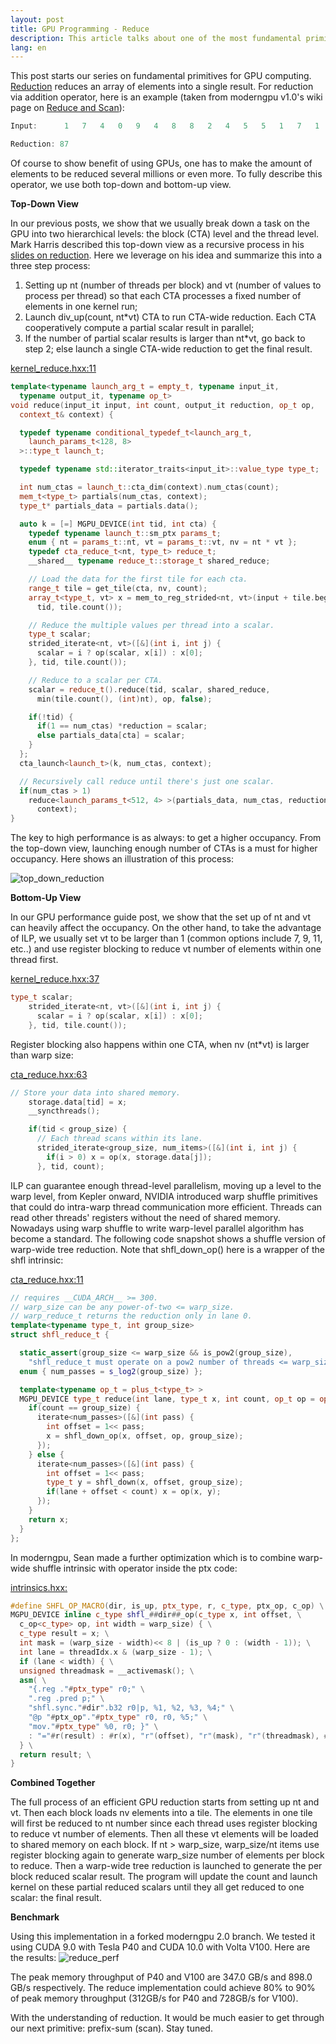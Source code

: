 ```yaml
---
layout: post
title: GPU Programming - Reduce
description: This article talks about one of the most fundamental primitives for GPU computing---Reduce.
lang: en
---
```


This post starts our series on fundamental primitives for GPU computing. [Reduction](https://en.wikipedia.org/wiki/Reduction_Operator) reduces an array of elements into a single result. For reduction via addition operator, here is an example (taken from moderngpu v1.0's wiki page on [Reduce and Scan](https://moderngpu.github.io/scan.html)):
```C++
Input:      1   7   4   0   9   4   8   8   2   4   5   5   1   7   1   1   5   2   7   6

Reduction: 87
```

Of course to show benefit of using GPUs, one has to make the amount of elements to be reduced several millions or even more. To fully describe this operator, we use both top-down and bottom-up view.

__Top-Down View__

In our previous posts, we show that we usually break down a task on the GPU into two hierarchical levels: the block (CTA) level and the thread level. Mark Harris described this top-down view as a recursive process in his [slides on reduction](https://developer.download.nvidia.cn/assets/cuda/files/reduction.pdf). Here we leverage on his idea and summarize this into a three step process:
1. Setting up nt (number of threads per block) and vt (number of values to process per thread) so that each CTA processes a fixed number of elements in one kernel run;
2. Launch div_up(count, nt*vt) CTA to run CTA-wide reduction. Each CTA cooperatively compute a partial scalar result in parallel;
3. If the number of partial scalar results is larger than nt*vt, go back to step 2; else launch a single CTA-wide reduction to get the final result.

[kernel_reduce.hxx:11](https://github.com/yzhwang/moderngpu/blob/master/src/moderngpu/kernel_reduce.hxx#L11)
```C++
template<typename launch_arg_t = empty_t, typename input_it,
  typename output_it, typename op_t>
void reduce(input_it input, int count, output_it reduction, op_t op,
  context_t& context) {

  typedef typename conditional_typedef_t<launch_arg_t,
    launch_params_t<128, 8>
  >::type_t launch_t;

  typedef typename std::iterator_traits<input_it>::value_type type_t;

  int num_ctas = launch_t::cta_dim(context).num_ctas(count);
  mem_t<type_t> partials(num_ctas, context);
  type_t* partials_data = partials.data();

  auto k = [=] MGPU_DEVICE(int tid, int cta) {
    typedef typename launch_t::sm_ptx params_t;
    enum { nt = params_t::nt, vt = params_t::vt, nv = nt * vt };
    typedef cta_reduce_t<nt, type_t> reduce_t;
    __shared__ typename reduce_t::storage_t shared_reduce;

    // Load the data for the first tile for each cta.
    range_t tile = get_tile(cta, nv, count);
    array_t<type_t, vt> x = mem_to_reg_strided<nt, vt>(input + tile.begin,
      tid, tile.count());

    // Reduce the multiple values per thread into a scalar.
    type_t scalar;
    strided_iterate<nt, vt>([&](int i, int j) {
      scalar = i ? op(scalar, x[i]) : x[0];
    }, tid, tile.count());

    // Reduce to a scalar per CTA.
    scalar = reduce_t().reduce(tid, scalar, shared_reduce,
      min(tile.count(), (int)nt), op, false);

    if(!tid) {
      if(1 == num_ctas) *reduction = scalar;
      else partials_data[cta] = scalar;
    }
  };
  cta_launch<launch_t>(k, num_ctas, context);

  // Recursively call reduce until there's just one scalar.
  if(num_ctas > 1)
    reduce<launch_params_t<512, 4> >(partials_data, num_ctas, reduction, op,
      context);
}
```

The key to high performance is as always: to get a higher occupancy. From the top-down view, launching enough number of CTAs is a must for higher occupancy. Here shows an illustration of this process:

![top_down_reduction](/public/images/top_down_reduction.png)

__Bottom-Up View__

In our GPU performance guide post, we show that the set up of nt and vt can heavily affect the occupancy. On the other hand, to take the advantage of ILP, we usually set vt to be larger than 1 (common options include 7, 9, 11, etc..) and use register blocking to reduce vt number of elements within one thread first.

[kernel_reduce.hxx:37](https://github.com/yzhwang/moderngpu/blob/master/src/moderngpu/kernel_reduce.hxx#L37)

```C++
type_t scalar;
    strided_iterate<nt, vt>([&](int i, int j) {
      scalar = i ? op(scalar, x[i]) : x[0];
    }, tid, tile.count());
```

Register blocking also happens within one CTA, when nv (nt*vt) is larger than warp size:

[cta_reduce.hxx:63](https://github.com/yzhwang/moderngpu/blob/master/src/moderngpu/cta_reduce.hxx#L63)

```C++
// Store your data into shared memory.
    storage.data[tid] = x;
    __syncthreads();

    if(tid < group_size) {
      // Each thread scans within its lane.
      strided_iterate<group_size, num_items>([&](int i, int j) {
        if(i > 0) x = op(x, storage.data[j]);
      }, tid, count);
```

ILP can guarantee enough thread-level parallelism, moving up a level to the warp level, from Kepler onward, NVIDIA introduced warp shuffle primitives that could do intra-warp thread communication more efficient. Threads can read other threads' registers without the need of shared memory. Nowadays using warp shuffle to write warp-level parallel algorithm has become a standard. The following code snapshot shows a shuffle version of warp-wide tree reduction. Note that shfl_down_op() here is a wrapper of the shfl intrinsic:

[cta_reduce.hxx:11](https://github.com/yzhwang/moderngpu/blob/master/src/moderngpu/cta_reduce.hxx#L11)

```C++
// requires __CUDA_ARCH__ >= 300.
// warp_size can be any power-of-two <= warp_size.
// warp_reduce_t returns the reduction only in lane 0.
template<typename type_t, int group_size>
struct shfl_reduce_t {

  static_assert(group_size <= warp_size && is_pow2(group_size),
    "shfl_reduce_t must operate on a pow2 number of threads <= warp_size (32)");
  enum { num_passes = s_log2(group_size) };

  template<typename op_t = plus_t<type_t> >
  MGPU_DEVICE type_t reduce(int lane, type_t x, int count, op_t op = op_t()) {
    if(count == group_size) {
      iterate<num_passes>([&](int pass) {
        int offset = 1<< pass;
        x = shfl_down_op(x, offset, op, group_size);
      });
    } else {
      iterate<num_passes>([&](int pass) {
        int offset = 1<< pass;
        type_t y = shfl_down(x, offset, group_size);
        if(lane + offset < count) x = op(x, y);
      });
    }
    return x;
  }
};
```

In moderngpu, Sean made a further optimization which is to combine warp-wide shuffle intrinsic with operator inside the ptx code:

[intrinsics.hxx:](https://github.com/yzhwang/moderngpu/blob/master/src/moderngpu/intrinsics.hxx#L232)

```C++
#define SHFL_OP_MACRO(dir, is_up, ptx_type, r, c_type, ptx_op, c_op) \
MGPU_DEVICE inline c_type shfl_##dir##_op(c_type x, int offset, \
  c_op<c_type> op, int width = warp_size) { \
  c_type result = x; \
  int mask = (warp_size - width)<< 8 | (is_up ? 0 : (width - 1)); \
  int lane = threadIdx.x & (warp_size - 1); \
  if (lane < width) { \
  unsigned threadmask = __activemask(); \
  asm( \
    "{.reg ."#ptx_type" r0;" \
    ".reg .pred p;" \
    "shfl.sync."#dir".b32 r0|p, %1, %2, %3, %4;" \
    "@p "#ptx_op"."#ptx_type" r0, r0, %5;" \
    "mov."#ptx_type" %0, r0; }" \
    : "="#r(result) : #r(x), "r"(offset), "r"(mask), "r"(threadmask), #r(x)); \
  } \
  return result; \
}
```

__Combined Together__

The full process of an efficient GPU reduction starts from setting up nt and vt. Then each block loads nv elements into a tile. The elements in one tile will first be reduced to nt number since each thread uses register blocking to reduce vt number of elements. Then all these vt elements will be loaded to shared memory on each block. If nt > warp_size, warp_size/nt items use register blocking again to generate warp_size number of elements per block to reduce. Then a warp-wide tree reduction is launched to generate the per block reduced scalar result. The program will update the count and launch kernel on these partial reduced scalars until they all get reduced to one scalar: the final result.

__Benchmark__

Using this implementation in a forked moderngpu 2.0 branch. We tested it using CUDA 9.0 with Tesla P40 and CUDA 10.0 with Volta V100. Here are the results:
![reduce_perf](/public/images/reduce_perf.png)

The peak memory throughput of P40 and V100 are 347.0 GB/s and 898.0 GB/s respectively. The reduce implementation could achieve 80% to 90% of peak memory throughput (312GB/s for P40 and 728GB/s for V100).

With the understanding of reduction. It would be much easier to get through our next primitive: prefix-sum (scan). Stay tuned.
